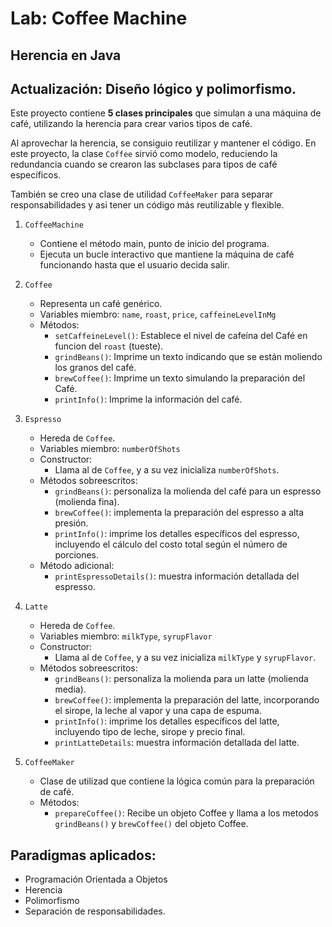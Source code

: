 # Lab: Coffee Machine

## Herencia en Java
## Actualización: Diseño lógico y polimorfismo.

Este proyecto contiene **5 clases principales** que simulan a una máquina de café, utilizando la herencia para crear varios tipos de café.

Al aprovechar la herencia, se consiguio reutilizar y mantener el código. En este proyecto, la clase `Coffee` sirvió como modelo, reduciendo la redundancia cuando se crearon las subclases para tipos de café específicos.

También se creo una clase de utilidad `CoffeeMaker` para separar responsabilidades y asi tener un código más reutilizable y flexible.

1. `CoffeeMachine`
    - Contiene el método main, punto de inicio del programa.
    - Ejecuta un bucle interactivo que mantiene la máquina de café funcionando hasta que el usuario decida salir.
2. `Coffee`
    - Representa un café genérico.
    - Variables miembro: `name`, `roast`, `price`, `caffeineLevelInMg`
    - Métodos:
        - `setCaffeineLevel()`: Establece el nivel de cafeína del Café en funcion del `roast` (tueste).
        - `grindBeans()`: Imprime un texto indicando que se están moliendo los granos del café.
        - `brewCoffee()`: Imprime un texto simulando la preparación del Café.
        - `printInfo()`: Imprime la información del café.
3. `Espresso`
    - Hereda de `Coffee`.
    - Variables miembro: `numberOfShots`
    - Constructor:
        - Llama al de `Coffee`, y a su vez inicializa `numberOfShots`.
    - Métodos sobreescritos:
        - `grindBeans()`: personaliza la molienda del café para un espresso (molienda fina).
        - `brewCoffee()`: implementa la preparación del espresso a alta presión.
        - `printInfo()`: imprime los detalles específicos del espresso, incluyendo el cálculo del costo total según el número de porciones.
    - Método adicional:
        - `printEspressoDetails()`: muestra información detallada del espresso.
4. `Latte`
    - Hereda de `Coffee`.
    - Variables miembro: `milkType`, `syrupFlavor`
    - Constructor:
        - Llama al de `Coffee`, y a su vez inicializa `milkType` y `syrupFlavor`.
    - Métodos sobreescritos:
        - `grindBeans()`: personaliza la molienda para un latte (molienda media).
        - `brewCoffee()`: implementa la preparación del latte, incorporando el sirope, la leche al vapor y una capa de espuma.
        - `printInfo()`: imprime los detalles específicos del latte, incluyendo tipo de leche, sirope y precio final.
        - `printLatteDetails`: muestra información detallada del latte.

5. `CoffeeMaker`
    - Clase de utilizad que contiene la lógica común para la preparación de café.
    - Métodos:
        - `prepareCoffee()`: Recibe un objeto Coffee y llama a los metodos `grindBeans()` y `brewCoffee()` del objeto Coffee.

## Paradigmas aplicados:
- Programación Orientada a Objetos
- Herencia 
- Polimorfismo
- Separación de responsabilidades.